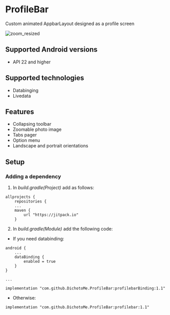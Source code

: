 # ProfileBar
Custom animated AppbarLayout designed as a profile screen

![zoom_resized](https://user-images.githubusercontent.com/31614124/54141780-fc161200-442e-11e9-84e6-225942c3d5b4.gif)

## Supported Android versions
* API 22 and higher

## Supported technologies
* Databinging
* Livedata

## Features
* Collapsing toolbar
* Zoomable photo image
* Tabs pager
* Option menu
* Landscape and portrait orientations

## Setup

### Adding a dependency
1. In *build.gradle(Project)* add as follows:
```
allprojects {
    repositories {
    ...
    maven {
        url "https://jitpack.io"
    }
```
2. In *build.gradle(Module)* add the following code:
  * If you need databinding:
```
android {
    ...
    dataBinding {
        enabled = true
    }
}

...

implementation "com.github.DichotoMe.ProfileBar:profilebarBinding:1.1"
```
  * Otherwise:
```
implementation "com.github.DichotoMe.ProfileBar:profilebar:1.1"
```
